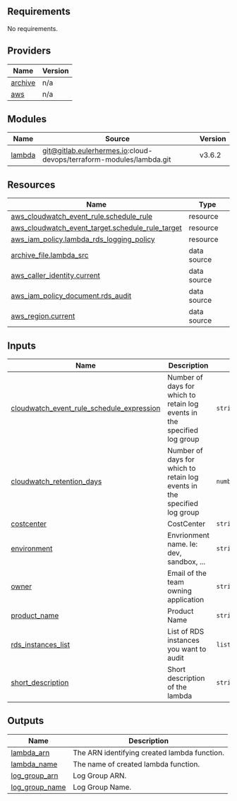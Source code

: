 ## Requirements

No requirements.

## Providers

| Name | Version |
|------|---------|
| <a name="provider_archive"></a> [archive](#provider\_archive) | n/a |
| <a name="provider_aws"></a> [aws](#provider\_aws) | n/a |

## Modules

| Name | Source | Version |
|------|--------|---------|
| <a name="module_lambda"></a> [lambda](#module\_lambda) | git@gitlab.eulerhermes.io:cloud-devops/terraform-modules/lambda.git | v3.6.2 |

## Resources

| Name | Type |
|------|------|
| [aws_cloudwatch_event_rule.schedule_rule](https://registry.terraform.io/providers/hashicorp/aws/latest/docs/resources/cloudwatch_event_rule) | resource |
| [aws_cloudwatch_event_target.schedule_rule_target](https://registry.terraform.io/providers/hashicorp/aws/latest/docs/resources/cloudwatch_event_target) | resource |
| [aws_iam_policy.lambda_rds_logging_policy](https://registry.terraform.io/providers/hashicorp/aws/latest/docs/resources/iam_policy) | resource |
| [archive_file.lambda_src](https://registry.terraform.io/providers/hashicorp/archive/latest/docs/data-sources/file) | data source |
| [aws_caller_identity.current](https://registry.terraform.io/providers/hashicorp/aws/latest/docs/data-sources/caller_identity) | data source |
| [aws_iam_policy_document.rds_audit](https://registry.terraform.io/providers/hashicorp/aws/latest/docs/data-sources/iam_policy_document) | data source |
| [aws_region.current](https://registry.terraform.io/providers/hashicorp/aws/latest/docs/data-sources/region) | data source |

## Inputs

| Name | Description | Type | Default | Required |
|------|-------------|------|---------|:--------:|
| <a name="input_cloudwatch_event_rule_schedule_expression"></a> [cloudwatch\_event\_rule\_schedule\_expression](#input\_cloudwatch\_event\_rule\_schedule\_expression) | Number of days for which to retain log events in the specified log group | `string` | `"rate(15 minutes)"` | no |
| <a name="input_cloudwatch_retention_days"></a> [cloudwatch\_retention\_days](#input\_cloudwatch\_retention\_days) | Number of days for which to retain log events in the specified log group | `number` | `14` | no |
| <a name="input_costcenter"></a> [costcenter](#input\_costcenter) | CostCenter | `string` | n/a | yes |
| <a name="input_environment"></a> [environment](#input\_environment) | Envrionment name. Ie: dev, sandbox, ... | `string` | n/a | yes |
| <a name="input_owner"></a> [owner](#input\_owner) | Email of the team owning application | `string` | n/a | yes |
| <a name="input_product_name"></a> [product\_name](#input\_product\_name) | Product Name | `string` | n/a | yes |
| <a name="input_rds_instances_list"></a> [rds\_instances\_list](#input\_rds\_instances\_list) | List of RDS instances you want to audit | `list(string)` | n/a | yes |
| <a name="input_short_description"></a> [short\_description](#input\_short\_description) | Short description of the lambda | `string` | `"rds-stream-auditlogs"` | no |

## Outputs

| Name | Description |
|------|-------------|
| <a name="output_lambda_arn"></a> [lambda\_arn](#output\_lambda\_arn) | The ARN identifying created lambda function. |
| <a name="output_lambda_name"></a> [lambda\_name](#output\_lambda\_name) | The name of created lambda function. |
| <a name="output_log_group_arn"></a> [log\_group\_arn](#output\_log\_group\_arn) | Log Group ARN. |
| <a name="output_log_group_name"></a> [log\_group\_name](#output\_log\_group\_name) | Log Group Name. |
